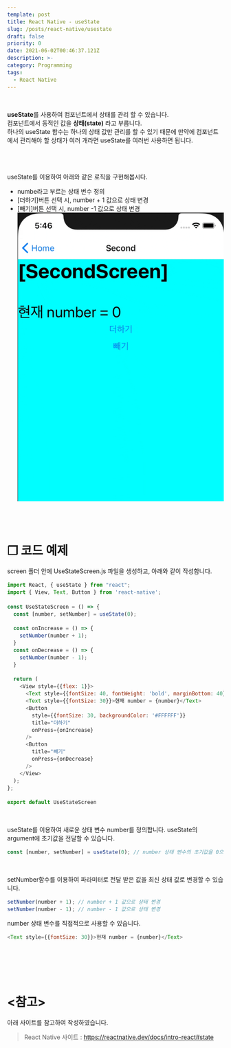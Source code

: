 ```yaml
---
template: post
title: React Native - useState
slug: /posts/react-native/usestate
draft: false
priority: 0
date: 2021-06-02T00:46:37.121Z
description: >-
category: Programming
tags:
  - React Native
---
```


<br>

**useState**를 사용하여 컴포넌트에서 상태를 관리 할 수 있습니다.  
컴포넌트에서 동적인 값을 **상태(state)** 라고 부릅니다.  
하나의 useState 함수는 하나의 상태 값만 관리를 할 수 있기 때문에 만약에 컴포넌트에서 관리해야 할 상태가 여러 개라면 useState를 여러번 사용하면 됩니다.
<br><br><br><br>





useState를 이용하여 아래와 같은 로직을 구현해봅시다.
- numbe라고 부르는 상태 변수 정의
- [더하기]버튼 선택 시, number + 1 값으로 상태 변경
- [빼기]버튼 선택 시, number -1 값으로 상태 변경  
![](/media/react-native-usestate.gif)
<br><br><br><br>





# **❐ 코드 예제**
screen 폴더 안에 UseStateScreen.js 파일을 생성하고, 아래와 같이 작성합니다.
```javascript
import React, { useState } from "react";
import { View, Text, Button } from 'react-native';

const UseStateScreen = () => {
  const [number, setNumber] = useState(0);

  const onIncrease = () => {
    setNumber(number + 1);
  }
  const onDecrease = () => {
    setNumber(number - 1);
  }

  return (
    <View style={{flex: 1}}>
      <Text style={{fontSize: 40, fontWeight: 'bold', marginBottom: 40}}>[UseStateScreen]</Text>
      <Text style={{fontSize: 30}}>현재 number = {number}</Text>
      <Button
        style={{fontSize: 30, backgroundColor: '#FFFFFF'}}
        title="더하기"
        onPress={onIncrease}
      />
      <Button
        title="빼기"
        onPress={onDecrease}
      />
    </View>
  );
};

export default UseStateScreen
```
<br>

useState를 이용하여 새로운 상태 변수 number를 정의합니다.
useState의 argument에 초기값을 전달할 수 있습니다.  
```javascript
const [number, setNumber] = useState(0); // number 상태 변수의 초기값을 0으로 전달  
```
<br>

setNumber함수를 이용하여 파라미터로 전달 받은 값을 최신 상태 값로 변경할 수 있습니다.
```javascript
setNumber(number + 1); // number + 1 값으로 상태 변경  
setNumber(number - 1); // number - 1 값으로 상태 변경
```

number 상태 변수를 직접적으로 사용할 수 있습니다.
```javascript
<Text style={{fontSize: 30}}>현재 number = {number}</Text>
```
<br><br><br><br>





# **<참고>**
아래 사이트를 참고하여 작성하였습니다.
> React Native 사이트 : https://reactnative.dev/docs/intro-react#state

<br><br>